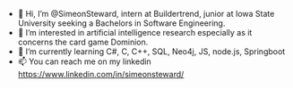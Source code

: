 - 👋 Hi, I’m @SimeonSteward, intern at Buildertrend, junior at Iowa State University seeking a Bachelors in Software Engineering. 
- 👀 I’m interested in artificial intelligence research especially as it concerns the card game Dominion. 
- 🌱 I’m currently learning C#, C, C++, SQL, Neo4j, JS, node.js, Springboot
- 📫 You can reach me on my linkedin https://www.linkedin.com/in/simeonsteward/

<!---
SimeonSteward/SimeonSteward is a ✨ special ✨ repository because its `README.md` (this file) appears on your GitHub profile.
You can click the Preview link to take a look at your changes.
--->
